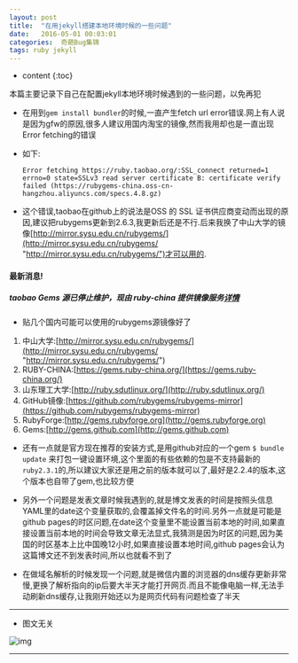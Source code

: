 ```yaml
---
layout: post
title:  "在用jekyll搭建本地环境时候的一些问题"
date:   2016-05-01 00:03:01
categories:  奇葩Bug集锦
tags: ruby jekyll
---
```


* content
{:toc}

本篇主要记录下自己在配置jekyll本地环境时候遇到的一些问题，以免再犯




- 在用到`gem install bundler`的时候,一直产生fetch url error错误.网上有人说是因为gfw的原因,很多人建议用国内淘宝的镜像,然而我用却也是一直出现Error fetching的错误

- 如下:

	```
	Error fetching https://ruby.taobao.org/:SSL_connect returned=1 errno=0 state=SSLv3 read server certificate B: certificate verify failed (https://rubygems-china.oss-cn-hangzhou.aliyuncs.com/specs.4.8.gz)
	```

- 这个错误,taobao在github上的说法是OSS 的 SSL 证书供应商变动而出现的原因,建议把rubygems更新到2.6.3,我更新后还是不行.后来我换了中山大学的镜像[http://mirror.sysu.edu.cn/rubygems/](http://mirror.sysu.edu.cn/rubygems/ "http://mirror.sysu.edu.cn/rubygems/")才可以用的.

#### 最新消息!

##### taobao Gems 源已停止维护，现由 ruby-china 提供镜像服务[详情](http://www.oschina.net/news/71749/taobao-gems-ruby-china)
	
- 贴几个国内可能可以使用的rubygems源镜像好了

1. 中山大学:[http://mirror.sysu.edu.cn/rubygems/](http://mirror.sysu.edu.cn/rubygems/ "http://mirror.sysu.edu.cn/rubygems/")
2. RUBY-CHINA:[https://gems.ruby-china.org/](https://gems.ruby-china.org/)
3. 山东理工大学:[http://ruby.sdutlinux.org/](http://ruby.sdutlinux.org/)
4. GitHub镜像:[https://github.com/rubygems/rubygems-mirror](https://github.com/rubygems/rubygems-mirror)
5. RubyForge:[http://gems.rubyforge.org](http://gems.rubyforge.org)
6. Gems:[http://gems.github.com](http://gems.github.com)


- 还有一点就是官方现在推荐的安装方式,是用github对应的一个gem `$ bundle update` 来打包一键设置环境,这个里面的有些依赖的包是不支持最新的`ruby2.3.1`的,所以建议大家还是用之前的版本就可以了,最好是2.2.4的版本,这个版本也自带了gem,也比较方便

- 另外一个问题是发表文章时候我遇到的,就是博文发表的时间是按照头信息 YAML里的date这个变量获取的,会覆盖掉文件名的时间.另外一点就是可能是github pages的时区问题,在date这个变量里不能设置当前本地的时间,如果直接设置当前本地的时间会导致文章无法显式,我猜测是因为时区的问题,因为美国的时区基本上比中国晚12小时,如果直接设置本地时间,github pages会认为这篇博文还不到发表时间,所以也就看不到了

- 在做域名解析的时候发现一个问题,就是微信内置的浏览器的dns缓存更新非常慢,更换了解析指向的ip后要大半天才能打开网页.而且不能像电脑一样,无法手动刷新dns缓存,让我刚开始还以为是网页代码有问题检查了半天

---
- 图文无关

![img](http://ww4.sinaimg.cn/mw600/767e4963jw1f3herh1r75j212z0qo7fz.jpg)

---